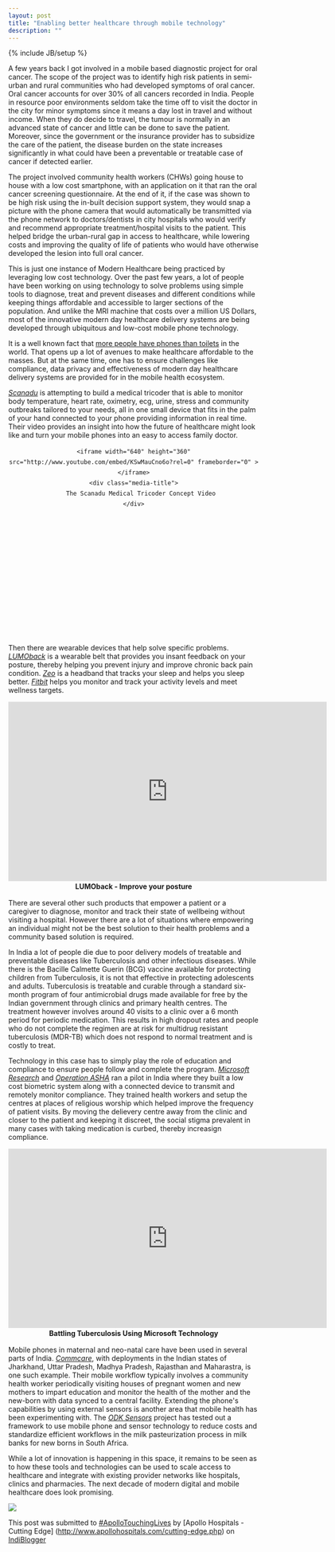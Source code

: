 ```yaml
---
layout: post
title: "Enabling better healthcare through mobile technology"
description: ""
---
```


{% include JB/setup %}

A few years back I got involved in a mobile based diagnostic project for oral cancer. The scope of the project was to identify high risk patients in semi-urban and rural communities who had developed symptoms of oral cancer. Oral cancer accounts for over 30% of all cancers recorded in India. People in resource poor environments seldom take the time off to visit the doctor in the city for minor symptoms since it means a day lost in travel and without income. When they do decide to travel, the tumour is normally in an advanced state of cancer and little can be done to save the patient. Moreover, since the government or the insurance provider has to subsidize the care of the patient, the disease burden on the state increases significantly in what could have been a preventable or treatable case of cancer if detected earlier.

The project involved community health workers (CHWs) going house to house with a low cost smartphone, with an application on it that ran the oral cancer screening questionnaire. At the end of it, if the case was shown to be high risk using the in-built decision support system, they would snap a picture with the phone camera that would automatically be transmitted via the phone network to doctors/dentists in city hospitals who would verify and recommend appropriate treatment/hospital visits to the patient. This helped bridge the urban-rural gap in access to healthcare, while lowering costs and improving the quality of life of patients who would have otherwise developed the lesion into full oral cancer.

This is just one instance of Modern Healthcare being practiced by leveraging low cost technology. Over the past few years, a lot of people have been working on using technology to solve problems using simple tools to diagnose, treat and prevent diseases and different conditions while keeping things affordable and accessible to larger sections of the population. And unlike the MRI machine that costs over a million US Dollars, most of the innovative modern day healthcare delivery systems are being developed through ubiquitous and low-cost mobile phone technology.

It is a well known fact that [more people have phones than toilets](http://www.forbes.com/sites/timworstall/2013/03/23/more-people-have-mobile-phones-than-toilets/) in the world. That opens up a lot of avenues to make healthcare affordable to the masses. But at the same time, one has to ensure challenges like compliance, data privacy and effectiveness of modern day healthcare delivery systems are provided for in the mobile health ecosystem.

[*Scanadu*](http://www.scanadu.com) is attempting to build a medical tricoder that is able to monitor body temperature, heart rate, oximetry, ecg, urine, stress and community outbreaks tailored to your needs, all in one small device that fits in the palm of your hand connected to your phone providing information in real time. Their video provides an insight into how the future of healthcare might look like and turn your mobile phones into an easy to access family doctor.

<div class="media-container">

	<iframe width="640" height="360" src="http://www.youtube.com/embed/KSwMauCno6o?rel=0" frameborder="0" > </iframe>
	<div class="media-title">
		The Scanadu Medical Tricoder Concept Video
	</div>
</div>



Then there are wearable devices that help solve specific problems. [*LUMOback*](http://www.lumoback.com) is a wearable belt that provides you insant feedback on your posture, thereby helping you prevent injury and improve chronic back pain condition. [*Zeo*](http://www.myzeo.com/sleep/) is a headband that tracks your sleep and helps you sleep better. [*Fitbit*](http://www.fitbit.com/product) helps you monitor and track your activity levels and meet wellness targets.

<div class="media-container">
<iframe src="http://player.vimeo.com/video/54267210?title=0&amp;byline=0&amp;portrait=0&amp;color=ffffff" width="640" height="360" frameborder="0"> </iframe>

<div class="media-title"> LUMOback - Improve your posture </div>
</div>

There are several other such products that empower a patient or a caregiver to diagnose, monitor and track their state of wellbeing without visiting a hospital. However there are a lot of situations where empowering an individual might not be the best solution to their health problems and a community based solution is required.

In India a lot of people die due to poor delivery models of treatable and preventable diseases like Tuberculosis and other infectious diseases. While there is the Bacille Calmette Guerin (BCG) vaccine available for protecting children from Tuberculosis, it is not that effective in protecting adolescents and adults. Tuberculosis is treatable and curable through a standard six-month program of four antimicrobial drugs made available for free by the Indian government through clinics and primary health centres. The treatment however involves around 40 visits to a clinic over a 6 month period for periodic medication. This results in high dropout rates and people who do not complete the regimen are at risk for multidrug resistant tuberculosis (MDR-TB) which does not respond to normal treatment and is costly to treat.

Technology in this case has to simply play the role of education and compliance to ensure people follow and complete the program. [*Microsoft Research*](http://research.microsoft.com/en-us/groups/tem/) and [*Operation ASHA*](http://www.opasha.org/) ran a pilot in India where they built a low cost biometric system along with a connected device to transmit and remotely monitor compliance. They trained health workers and setup the centres at places of religious worship which helped improve the frequency of patient visits. By moving the delievery centre away from the clinic and closer to the patient and keeping it discreet, the social stigma prevalent in many cases with taking medication is curbed, thereby increasign compliance.

<div class="media-container">
<iframe width="640" height="360" src="http://www.youtube.com/embed/r2w40ZKxVUg?rel=0" frameborder="0"> </iframe>

<div class="media-title"> Battling Tuberculosis Using Microsoft Technology </div>
</div>


Mobile phones in maternal and neo-natal care have been used in several parts of India. [*Commcare*](http://www.commcarehq.org/users/project_summaries/), with deployments in the Indian states of Jharkhand, Uttar Pradesh, Madhya Pradesh, Rajasthan and Maharastra, is one such example. Their mobile workflow typically involves a community health worker periodically visiting houses of pregnant women and new mothers to impart education and monitor the health of the mother and the new-born with data synced to a central facility. Extending the phone's capabilities by using external sensors is another area that mobile health has been experimenting with. The [*ODK Sensors*](http://opendatakit.org/use/sensors/) project has tested out a framework to use mobile phone and sensor technology to reduce costs and standardize efficient workflows in the milk pasteurization process in milk banks for new borns in South Africa.

While a lot of innovation is happening in this space, it remains to be seen as to how these tools and technologies can be used to scale access to healthcare and integrate with existing provider networks like hospitals, clinics and pharmacies. The next decade of modern digital and mobile healthcare does look promising.

![](http://imgs.xkcd.com/comics/cell_phones.png)


This post was submitted to [#ApolloTouchingLives](http://twitter.com/search/%23ApolloTouchingLives) by [Apollo Hospitals - Cutting Edge] (http://www.apollohospitals.com/cutting-edge.php) on [IndiBlogger](http://www.indiblogger.in)





<style type="text/css">
.media-container{
    height: 380px;
    margin: 15px 0px;
    line-height: 1.5em;
    text-align: center;
    width:100%;
}
.media-title {
    vertical-align:middle;
    text-align: center;
    max-height: 100%;
    font-weight: bold;
}

.media-container iframe{
    display: inline-block;
}
</style>
